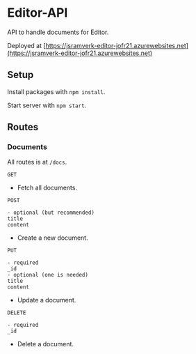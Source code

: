# Editor-API

API to handle documents for Editor.

Deployed at [https://jsramverk-editor-jofr21.azurewebsites.net](https://jsramverk-editor-jofr21.azurewebsites.net)

## Setup

Install packages with ```npm install```.

Start server with ```npm start```.

## Routes

### Documents

All routes is at ```/docs```.

```GET```
- Fetch all documents.

```POST```
```
- optional (but recommended)
title
content
```
- Create a new document.

```PUT```
```
- required
_id
- optional (one is needed)
title
content
```
- Update a document.

```DELETE```
```
- required
_id
```
- Delete a document.

